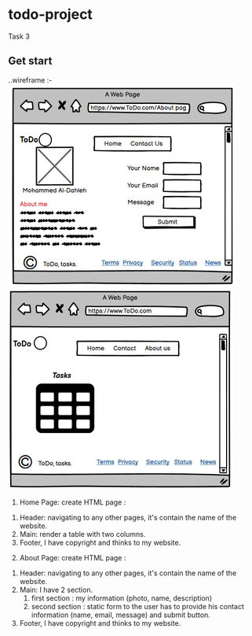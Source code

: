# todo-project
Task 3
## Get start

..wireframe :-
![assets](assets/about%20img.PNG)
![assets](assets/index%20img.PNG)

1) Home Page:
 create HTML page :
  1. Header: navigating to any other pages, it's contain the name of the website.
  2. Main: render a table with two columns.
  3. Footer, I have copyright and thinks to my website.

2) About Page:
 create HTML page :
  1. Header: navigating to any other pages, it's contain the name of the website.
  2. Main: I have 2 section.
        1) first section : my information (photo, name, description) 
        2) second section : static form to the user has to provide his contact information (name, email, message) and submit button.
  3. Footer, I have copyright and thinks to my website.
  
